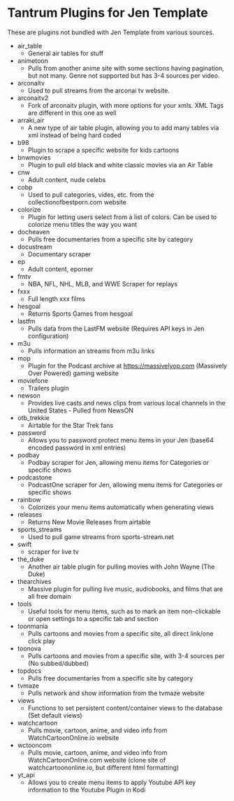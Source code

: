 # Tantrum Plugins for Jen Template

These are plugins not bundled with Jen Template from various sources.

- air_table
    - General air tables for stuff
- animetoon
    - Pulls from another anime site with some sections having pagination, but not many. Genre not supported but has 3-4 sources per video.
- arconaitv
    - Used to pull streams from the arconai tv website.
- arconaitv2
    - Fork of arconaitv plugin, with more options for your xmls. XML Tags are different in this one as well
- arraki_air
    - A new type of air table plugin, allowing you to add many tables via xml instead of being hard coded
- b98
    - Plugin to scrape a specific website for kids cartoons
- bnwmovies
    - Plugin to pull old black and white classic movies via an Air Table
- cnw
    - Adult content, nude celebs
- cobp
    - Used to pull categories, vides, etc. from the collectionofbestporn.com website
- colorize
    - Plugin for letting users select from a list of colors. Can be used to colorize menu titles the way you want
- docheaven
    - Pulls free documentaries from a specific site by category
- docustream
    - Documentary scraper
- ep
    - Adult content, eporner
- fmtv
    - NBA, NFL, NHL, MLB, and WWE Scraper for replays
- fxxx
    - Full length xxx films
- hesgoal
    - Returns Sports Games from hesgoal
- lastfm
    - Pulls data from the LastFM website (Requires API keys in Jen configuration)
- m3u
    - Pulls information an streams from m3u links
- mop
    - Plugin for the Podcast archive at https://massivelyop.com (Massively Over Powered) gaming website
- moviefone
    - Trailers plugin
- newson
    - Provides live casts and news clips from various local channels in the United States - Pulled from NewsON
- otb_trekkie
    - Airtable for the Star Trek fans
- password
    - Allows you to password protect menu items in your Jen (base64 encoded password in xml entries)
- podbay
    - Podbay scraper for Jen, allowing menu items for Categories or specific shows
- podcastone
    - PodcastOne scraper for Jen, allowing menu items for Categories or specific shows
- rainbow
    - Colorizes your menu items automatically when generating views
- releases
    - Returns New Movie Releases from airtable
- sports_streams
    - Used to pull game streams from sports-stream.net
- swift
    - scraper for live tv
- the_duke
    - Another air table plugin for pulling movies with John Wayne (The Duke)
- thearchives
    - Massive plugin for pulling live music, audiobooks, and films that are all free domain
- tools
    - Useful tools for menu items, such as to mark an item non-clickable or open settings to a specific tab and section
- toonmania
    - Pulls cartoons and movies from a specific site, all direct link/one click play
- toonova
    - Pulls cartoons and movies from a specific site, with 3-4 sources per (No subbed/dubbed)
- topdocs
    - Pulls free documentaries from a specific site by category
- tvmaze
    - Pulls network and show information from the tvmaze website
- views
    - Functions to set persistent content/container views to the database (Set default views)
- watchcartoon
    - Pulls movie, cartoon, anime, and video info from WatchCartoonOnline.io website
- wctooncom
    - Pulls movie, cartoon, anime, and video info from WatchCartoonOnline.com website (clone site of watchcartoononline.io, but different html formatting)
- yt_api
    - Allows you to create menu items to apply Youtube API key information to the Youtube Plugin in Kodi

